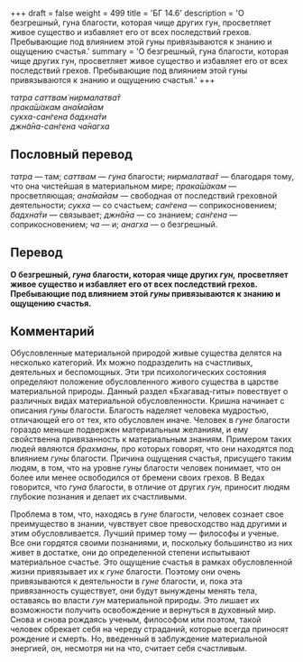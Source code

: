 +++
draft = false
weight = 499
title = 'БГ 14.6'
description = 'О безгрешный, гуна благости, которая чище других гун, просветляет живое существо и избавляет его от всех последствий грехов. Пребывающие под влиянием этой гуны привязываются к знанию и ощущению счастья.'
summary = 'О безгрешный, гуна благости, которая чище других гун, просветляет живое существо и избавляет его от всех последствий грехов. Пребывающие под влиянием этой гуны привязываются к знанию и ощущению счастья.'
+++

_татра саттвам̇ нирмалатва̄т  
прака̄ш́акам ана̄майам  
сукха-сан̇гена бадхна̄ти  
джн̃а̄на-сан̇гена ча̄нагха_

## Пословный перевод

_татра_ — там; _саттвам_ — _гуна_ благости; _нирмалатва̄т_ — благодаря тому, что она чистейшая в материальном мире; _прака̄ш́акам_ — просветляющая; _ана̄майам_ — свободная от последствий греховной деятельности; _сукха_ — со счастьем; _сан̇гена_ — соприкосновением; _бадхна̄ти_ — связывает; _джн̃а̄на_ — со знанием; _сан̇гена_ — соприкосновением; _ча_ — и; _анагха_ — о безгрешный.

## Перевод

**О безгрешный, _гуна_ благости, которая чище других _гун,_ просветляет живое существо и избавляет его от всех последствий грехов. Пребывающие под влиянием этой _гуны_ привязываются к знанию и ощущению счастья.**

## Комментарий

Обусловленные материальной природой живые существа делятся на несколько категорий. Их можно подразделить на счастливых, деятельных и беспомощных. Эти три психологических состояния определяют положение обусловленного живого существа в царстве материальной природы. Данный раздел «Бхагавад-гиты» повествует о различных видах материальной обусловленности. Кришна начинает с описания _гуны_ благости. Благость наделяет человека мудростью, отличающей его от тех, кто обусловлен иначе. Человек в _гуне_ благости гораздо меньше подвержен материальным желаниям, и ему свойственна привязанность к материальным знаниям. Примером таких людей являются _брахманы,_ про которых говорят, что они находятся под влиянием _гуны_ благости. Причина ощущения счастья, присущего таким людям, в том, что на уровне _гуны_ благости человек понимает, что он более или менее освободился от бремени своих грехов. В Ведах говорится, что _гуна_ благости, в отличие от других _гун,_ приносит людям глубокие познания и делает их счастливыми.

Проблема в том, что, находясь в _гуне_ благости, человек сознает свое преимущество в знании, чувствует свое превосходство над другими и этим обусловливается. Лучший пример тому — философы и ученые. Все они гордятся своими познаниями, и, поскольку большинство из них живет в достатке, они до определенной степени испытывают материальное счастье. Это ощущение счастья в рамках обусловленной жизни привязывает их к _гуне_ благости. Поэтому они очень привязываются к деятельности в _гуне_ благости, и, пока эта привязанность существует, они будут вынуждены менять тела, оставаясь во власти _гун_ материальной природы. Это лишает их возможности получить освобождение и вернуться в духовный мир. Снова и снова рождаясь ученым, философом или поэтом, такой человек обрекает себя на череду страданий, которые всегда приносят рождение и смерть. Но, введенный в заблуждение материальной энергией, он, несмотря ни на что, считает себя счастливым.
